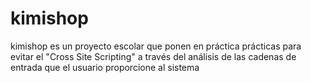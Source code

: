 # kimishop
kimishop es un proyecto escolar que ponen en práctica prácticas para evitar el "Cross Site Scripting" a través del análisis de las cadenas de entrada que el usuario proporcione al sistema
